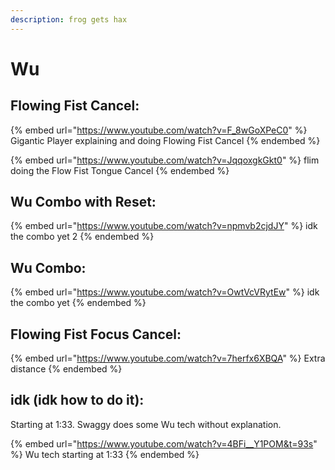 ```yaml
---
description: frog gets hax
---
```


# Wu

## Flowing Fist Cancel:

{% embed url="https://www.youtube.com/watch?v=F_8wGoXPeC0" %}
Gigantic Player explaining and doing Flowing Fist Cancel
{% endembed %}

{% embed url="https://www.youtube.com/watch?v=JqqoxgkGkt0" %}
flim doing the Flow Fist Tongue Cancel
{% endembed %}

## Wu Combo with Reset:

{% embed url="https://www.youtube.com/watch?v=npmvb2cjdJY" %}
idk the combo yet 2
{% endembed %}

## Wu Combo:

{% embed url="https://www.youtube.com/watch?v=OwtVcVRytEw" %}
idk the combo yet
{% endembed %}

## Flowing Fist Focus Cancel:

{% embed url="https://www.youtube.com/watch?v=7herfx6XBQA" %}
Extra distance&#x20;
{% endembed %}

## idk (idk how to do it):

Starting at 1:33. Swaggy does some Wu tech without explanation.

{% embed url="https://www.youtube.com/watch?v=4BFi__Y1POM&t=93s" %}
Wu tech starting at 1:33
{% endembed %}
